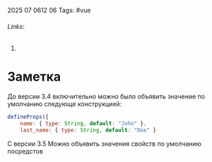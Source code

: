 2025 07 0612 06
Tags: #vue 
###### Links: 
1) 
# Заметка
До версии 3.4 включительно можно было объявить значение по умолчанию следующе конструкцией:
```js
defineProps({ 
	name: { type: String, default: "John" }, 
	last_name: { type: String, default: "Doe" }
```
С версии 3.5 Можно объявить значения свойств по умолчанию посредстов